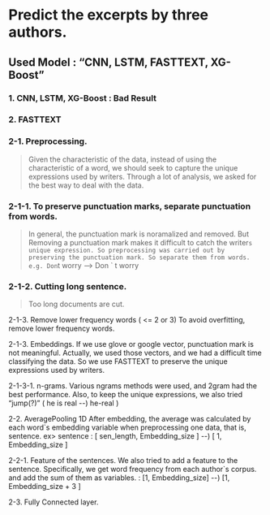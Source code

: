 #  Predict the excerpts by three authors.

## Used Model : “CNN, LSTM, FASTTEXT, XG-Boost”

### 1. CNN, LSTM, XG-Boost : Bad Result

### 2. FASTTEXT

### 2-1. Preprocessing.
> Given the characteristic of the data, instead of using the characteristic of a word, we should seek to capture the unique expressions used by writers. Through a lot of analysis, we asked for the best way to deal with the data.

### 2-1-1. To preserve punctuation marks, separate punctuation from words.
> In general, the punctuation mark is noramalized and removed. But Removing a punctuation mark makes it difficult to catch the writer`s unique expression. So preprocessing was carried out by preserving the punctuation mark. So separate them from words.
> e.g. Don`t worry --> Don ` t worry

### 2-1-2. Cutting long sentence.
> Too long documents are cut.

2-1-3. Remove lower frequency words ( <= 2 or 3)
To avoid overfitting, remove lower frequency words.

2-1-3. Embeddings.
If we use glove or google vector, punctuation mark is not meaningful. Actually, we used those vectors, and we had a difficult time classifying the data. So we use FASTTEXT to preserve the unique expressions used by writers.

2-1-3-1. n-grams.
Various ngrams methods were used, and 2gram had the best performance. Also, to keep the unique expressions, we also tried “jump(?)” ( he is real --) he-real )

2-2. AveragePooling 1D
After embedding, the average was calculated by each word`s embedding variable when preprocessing one data, that is, sentence.
ex> sentence :  [ sen_length, Embedding_size ] --) [ 1, Embedding_size ]

2-2-1. Feature of the sentences.
We also tried to add a feature to the sentence. Specifically, we get word frequency from each author`s corpus. and add the sum of them as variables.
: [1, Embedding_size] --) [1, Embedding_size + 3 ]

2-3. Fully Connected layer.


